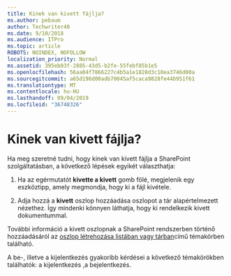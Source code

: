 ```yaml
---
title: Kinek van kivett fájlja?
ms.author: pebaum
author: Techwriter40
ms.date: 9/10/2018
ms.audience: ITPro
ms.topic: article
ROBOTS: NOINDEX, NOFOLLOW
localization_priority: Normal
ms.assetid: 395eb03f-2885-43d5-b2fe-55febf85b1e5
ms.openlocfilehash: 56aa04f7866227c4b5a1e1828d3c10ea3746d00a
ms.sourcegitcommit: a65d196d00adb70045af5caca9828fe44b951f61
ms.translationtype: MT
ms.contentlocale: hu-HU
ms.lasthandoff: 09/04/2019
ms.locfileid: "36748326"
---
```

# <a name="who-has-a-file-checked-out"></a>Kinek van kivett fájlja?

Ha meg szeretné tudni, hogy kinek van kivett fájlja a SharePoint szolgáltatásban, a következő lépések egyikét választhatja:
  
1. Ha az egérmutatót **kivette a kivett** gomb fölé, megjelenik egy eszköztipp, amely megmondja, hogy ki a fájl kivétele. 
    
2. Adja hozzá a **kivett** oszlop hozzáadása oszlopot a tár alapértelmezett nézethez. Így mindenki könnyen láthatja, hogy ki rendelkezik kivett dokumentummal. 
    
További információ a kivett oszlopnak a SharePoint rendszerben történő hozzáadásáról az [oszlop létrehozása listában vagy tárban](https://go.microsoft.com/fwlink/?linkid=2019591)című témakörben található. 
  
A be-, illetve a kijelentkezés gyakoribb kérdései a következő témakörökben találhatók: a kijelentkezés [,](https://go.microsoft.com/fwlink/?linkid=2018786)a bejelentkezés.
  

